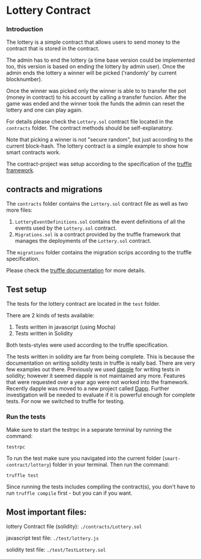# Lottery Contract

### Introduction

The lottery is a simple contract that allows users to send money to the contract that is stored in the contract. 

The admin has to end the lottery (a time base version could be implemented too, this version is based on ending the lottery by admin user). 
Once the admin ends the lottery a winner will be picked ('randomly' by current blocknumber).

Once the winner was picked only the winner is able to to transfer the pot (money in contract) to his account by calling a transfer funcion. 
After the game was ended and the winner took the funds the admin can reset the lottery and one can play again. 

For details please check the ```Lottery.sol``` contract file located in the ```contracts``` folder. The contract methods should be self-explanatory.

Note that picking a winner is not "secure random", but just according to the current block-hash. The lottery contract is a simple example to show how smart contracts work. 

The contract-project was setup according to the specification of the [truffle framework](http://truffleframework.com/docs/). 

## contracts and migrations

The ```contracts``` folder contains the ```Lottery.sol``` contract file as well as two more files:

1. ```LotteryEventDefinitions.sol``` contains the event definitions of all the events used by the ```Lottery.sol``` contract.
2. ```Migrations.sol``` is a contract provided by the truffle framework that manages the deployments of the ```Lottery.sol``` contract.

The ```migrations``` folder contains the migration scrips according to the truffle specification. 

Please check the [truffle documentation](http://truffleframework.com/docs/) for more details.

## Test setup

The tests for the lottery contract are located in the ```test``` folder.

There are 2 kinds of tests available:

1. Tests written in javascript (using Mocha)
2. Tests written in Solidity 

Both tests-styles were used according to the truffle specification. 

The tests written in solidity are far from being complete. This is because the documentation on writing solidity tests in truffle is really bad. There are very few examples out there. 
Previously we used [dapple](http://dapple.readthedocs.io/en/latest/) for writing tests in solidity; however it seemed dapple is not maintained any more. Features that were requested over a year ago were not worked into the framework. Recently dapple was moved to a new project called [Dapp](https://dapp.readthedocs.io/en/latest/). Further investigation will be needed to evaluate if it is powerful enough for complete tests.
For now we switched to truffle for testing.


### Run the tests

Make sure to start the testrpc in a separate terminal by running the command:

```testrpc``` 

To run the test make sure you navigated into the current folder (```smart-contract/lottery```) folder in your terminal. Then run the command:

```
truffle test
```

Since running the tests includes compiling the contract(s), you don't have to run ```truffle compile``` first - but you can if you want.


## Most important files:

lottery Contract file (solidity): ```./contracts/Lottery.sol```

javascript test file: ```./test/lottery.js```

solidity test file: ```./test/TestLottery.sol```




